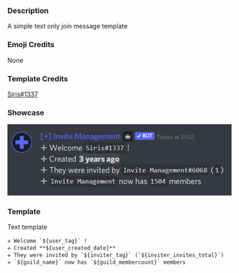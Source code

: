 ### Description

A simple text only join message template

### Emoji Credits

None

### Template Credits

[Siris#1337](https://discord.com/users/581451736305106985)

### Showcase

![showcase](assets/simple.png 'Showcase')

### Template

Text template

```
✛ Welcome `${user_tag}` !
✛ Created **${user_created_date}**
✛ They were invited by `${inviter_tag}` (`${inviter_invites_total}`)
✛ `${guild_name}` now has `${guild_membercount}` members
```
